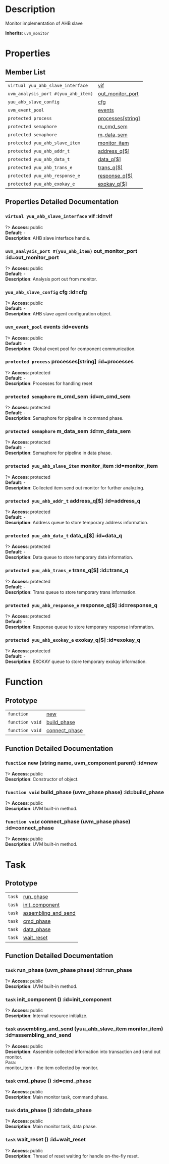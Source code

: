 # Description

Monitor implementation of AHB slave  

**Inherits**: ``uvm_monitor``

# Properties

## Member List

| | |
| - | - |
| `virtual yuu_ahb_slave_interface` | [vif](#vif) |
| `uvm_analysis_port #(yuu_ahb_item)` | [out_monitor_port](#out_monitor_port) |
| `yuu_ahb_slave_config` | [cfg](#cfg) |
| `uvm_event_pool` | [events](#events) |
| `protected process` | [processes[string]](#processes) |
| `protected semaphore` | [m_cmd_sem](#m_cmd_sem) |
| `protected semaphore` | [m_data_sem](#m_data_sem) |
| `protected yuu_ahb_slave_item` | [monitor_item](#monitor_item) |
| `protected yuu_ahb_addr_t` | [address_q[$]](#address_q) |
| `protected yuu_ahb_data_t` | [data_q[$]](#data_q) |
| `protected yuu_ahb_trans_e` | [trans_q[$]](#trans_q) |
| `protected yuu_ahb_response_e` | [response_q[$]](#response_q) |
| `protected yuu_ahb_exokay_e` | [exokay_q[$]](#exokay_q) |

## Properties Detailed Documentation

### `virtual yuu_ahb_slave_interface` vif :id=vif

?> **Access**: public  
**Default**: -  
**Description**: AHB slave interface handle.  


### `uvm_analysis_port #(yuu_ahb_item)` out_monitor_port :id=out_monitor_port

?> **Access**: public  
**Default**: -  
**Description**: Analysis port out from monitor.  


### `yuu_ahb_slave_config` cfg :id=cfg

?> **Access**: public  
**Default**: -  
**Description**: AHB slave agent configuration object.  


### `uvm_event_pool` events :id=events

?> **Access**: public  
**Default**: -  
**Description**: Global event pool for component communication.  


### `protected process` processes[string] :id=processes

?> **Access**: protected  
**Default**: -  
**Description**: Processes for handling reset  


### `protected semaphore` m_cmd_sem :id=m_cmd_sem

?> **Access**: protected  
**Default**: -  
**Description**: Semaphore for pipeline in command phase.  


### `protected semaphore` m_data_sem :id=m_data_sem

?> **Access**: protected  
**Default**: -  
**Description**: Semaphore for pipeline in data phase.  


### `protected yuu_ahb_slave_item` monitor_item :id=monitor_item

?> **Access**: protected  
**Default**: -  
**Description**: Collected item send out monitor for further analyzing.  


### `protected yuu_ahb_addr_t` address_q[$] :id=address_q

?> **Access**: protected  
**Default**: -  
**Description**: Address queue to store temporary address information.  


### `protected yuu_ahb_data_t` data_q[$] :id=data_q

?> **Access**: protected  
**Default**: -  
**Description**: Data queue to store temporary data information.  


### `protected yuu_ahb_trans_e` trans_q[$] :id=trans_q

?> **Access**: protected  
**Default**: -  
**Description**: Trans queue to store temporary trans information.  


### `protected yuu_ahb_response_e` response_q[$] :id=response_q

?> **Access**: protected  
**Default**: -  
**Description**: Response queue to store temporary response information.  


### `protected yuu_ahb_exokay_e` exokay_q[$] :id=exokay_q

?> **Access**: protected  
**Default**: -  
**Description**: EXOKAY queue to store temporary exokay information.  


# Function

## Prototype

| | |
| - | - |
| `function` | [new](#new) |
| `function void` | [build_phase](#build_phase) |
| `function void` | [connect_phase](#connect_phase) |

## Function Detailed Documentation

### `function` new (string name, uvm_component parent) :id=new

?> **Access**: public  
**Description**: Constructor of object.  


### `function void` build_phase (uvm_phase phase) :id=build_phase

?> **Access**: public  
**Description**: UVM built-in method.  


### `function void` connect_phase (uvm_phase phase) :id=connect_phase

?> **Access**: public  
**Description**: UVM built-in method.  


# Task

## Prototype

| | |
| - | - |
| `task` | [run_phase](#run_phase) |
| `task` | [init_component](#init_component) |
| `task` | [assembling_and_send](#assembling_and_send) |
| `task` | [cmd_phase](#cmd_phase) |
| `task` | [data_phase](#data_phase) |
| `task` | [wait_reset](#wait_reset) |

## Function Detailed Documentation

### `task` run_phase (uvm_phase phase) :id=run_phase

?> **Access**: public  
**Description**: UVM built-in method.  


### `task` init_component () :id=init_component

?> **Access**: public  
**Description**: Internal resource initialize.  


### `task` assembling_and_send (yuu_ahb_slave_item monitor_item) :id=assembling_and_send

?> **Access**: public  
**Description**: Assemble collected information into transaction and send out monitor.  
Para:  
monitor_item - the item collected by monitor.  


### `task` cmd_phase () :id=cmd_phase

?> **Access**: public  
**Description**: Main monitor task, command phase.  


### `task` data_phase () :id=data_phase

?> **Access**: public  
**Description**: Main monitor task, data phase.  


### `task` wait_reset () :id=wait_reset

?> **Access**: public  
**Description**: Thread of reset waiting for handle on-the-fly reset.  


